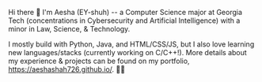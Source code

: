 Hi there 👋
I'm Aesha (EY-shuh) -- a Computer Science major at Georgia Tech (concentrations in Cybersecurity and Artificial Intelligence) with a minor in Law, Science, & Technology.

I mostly build with Python, Java, and HTML/CSS/JS, but I also love learning new languages/stacks (currently working on C/C++!). More details about my experience & projects can be found on my portfolio, https://aeshashah726.github.io/. 🚀✨

